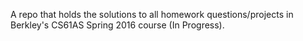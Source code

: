 A repo that holds the solutions to all homework questions/projects in Berkley's CS61AS Spring 2016 course (In Progress).